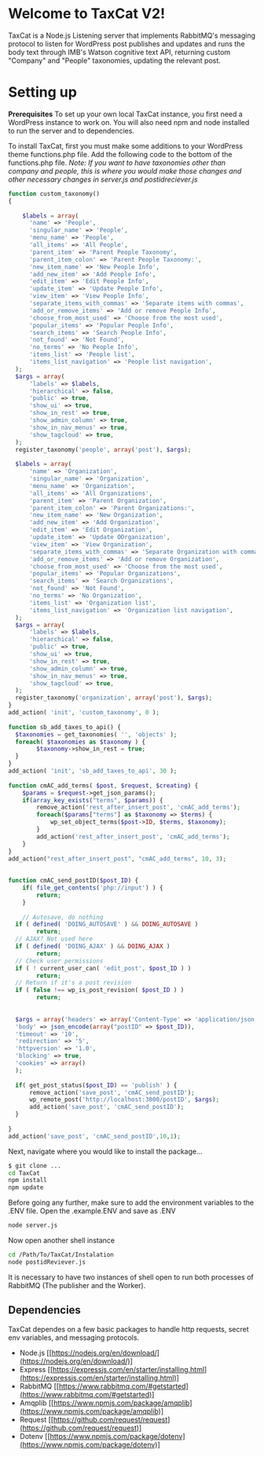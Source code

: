 # Welcome to TaxCat V2!

TaxCat is a Node.js Listening server that implements RabbitMQ's messaging protocol to listen for WordPress post publishes and updates and runs the body text through IMB's Watson cognitive text API, returning custom "Company" and "People" taxonomies, updating the relevant post.


# Setting up

**Prerequisites**
To set up your own local TaxCat instance, you first need a WordPress instance to work on. You will also need npm and node installed to run the server and to dependencies.

To install TaxCat, first you must make some additions to your WordPress theme functions.php file. Add the following code to the bottom of the functions.php file. *Note: If you want to have taxonomies other than company and people, this is where you would make those changes and other necessary changes in server.js and postidreciever.js*
```php
function custom_taxonomy()  
{  
  
    $labels = array(  
      'name' => 'People',  
      'singular_name' => 'People',  
      'menu_name' => 'People',  
      'all_items' => 'All People',  
      'parent_item' => 'Parent People Taxonomy',  
      'parent_item_colon' => 'Parent People Taxonomy:',  
      'new_item_name' => 'New People Info',  
      'add_new_item' => 'Add People Info',  
      'edit_item' => 'Edit People Info',  
      'update_item' => 'Update People Info',  
      'view_item' => 'View People Info',  
      'separate_items_with_commas' => 'Separate items with commas',  
      'add_or_remove_items' => 'Add or remove People Info',  
      'choose_from_most_used' => 'Choose from the most used',  
      'popular_items' => 'Popular People Info',  
      'search_items' => 'Search People Info',  
      'not_found' => 'Not Found',  
      'no_terms' => 'No People Info',  
      'items_list' => 'People list',  
      'items_list_navigation' => 'People list navigation',  
  );  
  $args = array(  
      'labels' => $labels,  
      'hierarchical' => false,  
      'public' => true,  
      'show_ui' => true,  
      'show_in_rest' => true,  
      'show_admin_column' => true,  
      'show_in_nav_menus' => true,  
      'show_tagcloud' => true,  
  );  
  register_taxonomy('people', array('post'), $args);  
  
  $labels = array(  
      'name' => 'Organization',  
      'singular_name' => 'Organization',  
      'menu_name' => 'Organization',  
      'all_items' => 'All Organizations',  
      'parent_item' => 'Parent Organization',  
      'parent_item_colon' => 'Parent Organizations:',  
      'new_item_name' => 'New Organization',  
      'add_new_item' => 'Add Organization',  
      'edit_item' => 'Edit Organization',  
      'update_item' => 'Update OOrganization',  
      'view_item' => 'View Organization',  
      'separate_items_with_commas' => 'Separate Organization with commas',  
      'add_or_remove_items' => 'Add or remove Organization',  
      'choose_from_most_used' => 'Choose from the most used',  
      'popular_items' => 'Popular Organizations',  
      'search_items' => 'Search Organizations',  
      'not_found' => 'Not Found',  
      'no_terms' => 'No Organization',  
      'items_list' => 'Organization list',  
      'items_list_navigation' => 'Organization list navigation',  
  );  
  $args = array(  
      'labels' => $labels,  
      'hierarchical' => false,  
      'public' => true,  
      'show_ui' => true,  
      'show_in_rest' => true,  
      'show_admin_column' => true,  
      'show_in_nav_menus' => true,  
      'show_tagcloud' => true,  
  );  
  register_taxonomy('organization', array('post'), $args);  
}  
add_action( 'init', 'custom_taxonomy', 0 );  
  
function sb_add_taxes_to_api() {  
  $taxonomies = get_taxonomies( '', 'objects' );  
  foreach( $taxonomies as $taxonomy ) {  
        $taxonomy->show_in_rest = true;  
  }  
}  
add_action( 'init', 'sb_add_taxes_to_api', 30 );  
  
function cmAC_add_terms( $post, $request, $creating) {  
    $params = $request->get_json_params();  
    if(array_key_exists("terms", $params)) {  
        remove_action('rest_after_insert_post', 'cmAC_add_terms');  
        foreach($params["terms"] as $taxonomy => $terms) {  
            wp_set_object_terms($post->ID, $terms, $taxonomy);  
        }  
        add_action('rest_after_insert_post', 'cmAC_add_terms');  
    }  
}  
add_action("rest_after_insert_post", "cmAC_add_terms", 10, 3);  
  
  
function cmAC_send_postID($post_ID) {  
    if( file_get_contents('php://input') ) {  
        return;  
    }  
  
    // Autosave, do nothing  
  if ( defined( 'DOING_AUTOSAVE' ) && DOING_AUTOSAVE )  
        return;  
  // AJAX? Not used here  
  if ( defined( 'DOING_AJAX' ) && DOING_AJAX )  
        return;  
  // Check user permissions  
  if ( ! current_user_can( 'edit_post', $post_ID ) )  
        return;  
  // Return if it's a post revision  
  if ( false !== wp_is_post_revision( $post_ID ) )  
        return;  
  
  
  $args = array('headers' => array('Content-Type' => 'application/json'),  
  'body' => json_encode(array("postID" => $post_ID)),  
  'timeout' => '10',  
  'redirection' => '5',  
  'httpversion' => '1.0',  
  'blocking' => true,  
  'cookies' => array()  
  );  
  
  if( get_post_status($post_ID) == 'publish' ) {  
      remove_action('save_post', 'cmAC_send_postID');  
      wp_remote_post('http://localhost:3000/postID', $args);  
      add_action('save_post', 'cmAC_send_postID');  
  }  
  
}  
add_action('save_post', 'cmAC_send_postID',10,1);
```

 Next, navigate where you would like to install the package...
```sh
$ git clone ...
cd TaxCat
npm install
npm update
```
Before going any further, make sure to add the environment variables to the .ENV file. Open the .example.ENV and save as .ENV
```sh
node server.js
```
 Now open another shell instance
```sh
cd /Path/To/TaxCat/Instalation
node postidReviever.js
```
It is necessary to have two instances of shell open to run both processes of RabbitMQ (The publisher and the Worker).

## Dependencies

TaxCat dependes on a few basic packages to handle http requests, secret env variables, and messaging protocols. 
- Node.js [[https://nodejs.org/en/download/](https://nodejs.org/en/download/)]
- Express [[https://expressjs.com/en/starter/installing.html](https://expressjs.com/en/starter/installing.html)]
- RabbitMQ [[https://www.rabbitmq.com/#getstarted](https://www.rabbitmq.com/#getstarted)]
- Amqplib [[https://www.npmjs.com/package/amqplib](https://www.npmjs.com/package/amqplib)]
- Request [[https://github.com/request/request](https://github.com/request/request)]
- Dotenv [[https://www.npmjs.com/package/dotenv](https://www.npmjs.com/package/dotenv)]
